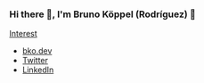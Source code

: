 ### Hi there 👋, I'm Bruno Köppel (Rodríguez) 🙇

[Interest](./interests.md)

 - [bko.dev](https://brunokoppel.dev) 
 - [Twitter](https://twitter.com/Brunokoppel)
 - [LinkedIn](https://www.linkedin.com/in/bruno-koppel)
